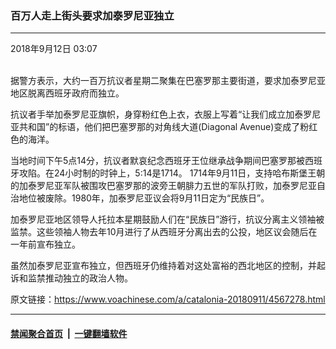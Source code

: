 ### 百万人走上街头要求加泰罗尼亚独立
------------------------

<div class="published">
 <span class="date" title="中国时间">
  <time datetime="2018-09-12T03:07:40+08:00">
   2018年9月12日 03:07
  </time>
 </span>
</div>
<br/>
<div class="wsw">
 <p>
  据警方表示，大约一百万抗议者星期二聚集在巴塞罗那主要街道，要求加泰罗尼亚地区脱离西班牙政府而独立。
 </p>
 <p>
  抗议者手举加泰罗尼亚旗帜，身穿粉红色上衣，衣服上写着“让我们成立加泰罗尼亚共和国”的标语，他们把巴塞罗那的对角线大道(Diagonal Avenue)变成了粉红色的海洋。
 </p>
 <p>
  当地时间下午5点14分，抗议者默哀纪念西班牙王位继承战争期间巴塞罗那被西班牙攻陷。在24小时制的时钟上，5:14是1714。 1714年9月11日，支持哈布斯堡王朝的加泰罗尼亚军队被围攻巴塞罗那的波旁王朝腓力五世的军队打败，加泰罗尼亚自治地位被废除。1980年，加泰罗尼亚议会将9月11日定为“民族日”。
 </p>
 <p>
  加泰罗尼亚地区领导人托拉本星期鼓励人们在“民族日”游行，抗议分离主义领袖被监禁。这些领袖人物去年10月进行了从西班牙分离出去的公投，地区议会随后在一年前宣布独立。
 </p>
 <p>
  虽然加泰罗尼亚宣布独立，但西班牙仍维持着对这处富裕的西北地区的控制，并起诉和监禁推动独立的政治人物。
 </p>
 <p>
 </p>
</div>

原文链接：https://www.voachinese.com/a/catalonia-20180911/4567278.html


------------------------
#### [禁闻聚合首页](https://github.com/gfw-breaker/banned-news/blob/master/README.md) &nbsp;|&nbsp;  [一键翻墙软件](https://github.com/gfw-breaker/nogfw/blob/master/README.md)